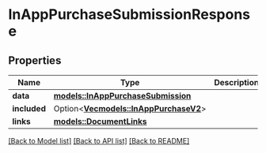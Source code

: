 # InAppPurchaseSubmissionResponse

## Properties

Name | Type | Description | Notes
------------ | ------------- | ------------- | -------------
**data** | [**models::InAppPurchaseSubmission**](InAppPurchaseSubmission.md) |  | 
**included** | Option<[**Vec<models::InAppPurchaseV2>**](InAppPurchaseV2.md)> |  | [optional]
**links** | [**models::DocumentLinks**](DocumentLinks.md) |  | 

[[Back to Model list]](../README.md#documentation-for-models) [[Back to API list]](../README.md#documentation-for-api-endpoints) [[Back to README]](../README.md)



